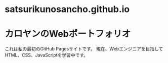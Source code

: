 # satsurikunosancho.github.io
# カロヤンのWebポートフォリオ
これは私の最初のGitHub Pagesサイトです。
現在、Webエンジニアを目指してHTML、CSS、JavaScriptを学習中です。
